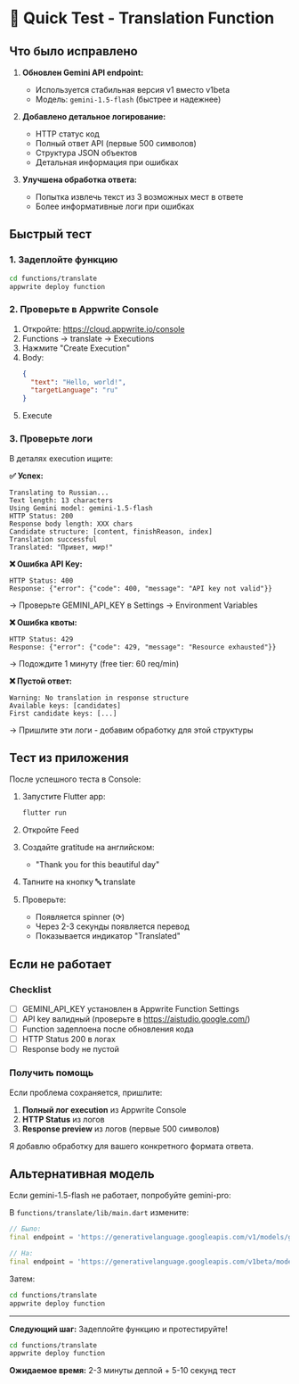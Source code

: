 # 🚀 Quick Test - Translation Function

## Что было исправлено

1. **Обновлен Gemini API endpoint:**
   - Используется стабильная версия v1 вместо v1beta
   - Модель: `gemini-1.5-flash` (быстрее и надежнее)

2. **Добавлено детальное логирование:**
   - HTTP статус код
   - Полный ответ API (первые 500 символов)
   - Структура JSON объектов
   - Детальная информация при ошибках

3. **Улучшена обработка ответа:**
   - Попытка извлечь текст из 3 возможных мест в ответе
   - Более информативные логи при ошибках

## Быстрый тест

### 1. Задеплойте функцию

```bash
cd functions/translate
appwrite deploy function
```

### 2. Проверьте в Appwrite Console

1. Откройте: https://cloud.appwrite.io/console
2. Functions → translate → Executions
3. Нажмите "Create Execution"
4. Body:
   ```json
   {
     "text": "Hello, world!",
     "targetLanguage": "ru"
   }
   ```
5. Execute

### 3. Проверьте логи

В деталях execution ищите:

**✅ Успех:**
```
Translating to Russian...
Text length: 13 characters
Using Gemini model: gemini-1.5-flash
HTTP Status: 200
Response body length: XXX chars
Candidate structure: [content, finishReason, index]
Translation successful
Translated: "Привет, мир!"
```

**❌ Ошибка API Key:**
```
HTTP Status: 400
Response: {"error": {"code": 400, "message": "API key not valid"}}
```
→ Проверьте GEMINI_API_KEY в Settings → Environment Variables

**❌ Ошибка квоты:**
```
HTTP Status: 429
Response: {"error": {"code": 429, "message": "Resource exhausted"}}
```
→ Подождите 1 минуту (free tier: 60 req/min)

**❌ Пустой ответ:**
```
Warning: No translation in response structure
Available keys: [candidates]
First candidate keys: [...]
```
→ Пришлите эти логи - добавим обработку для этой структуры

## Тест из приложения

После успешного теста в Console:

1. Запустите Flutter app:
   ```bash
   flutter run
   ```

2. Откройте Feed

3. Создайте gratitude на английском:
   - "Thank you for this beautiful day"

4. Тапните на кнопку 🔤 translate

5. Проверьте:
   - Появляется spinner (⟳)
   - Через 2-3 секунды появляется перевод
   - Показывается индикатор "Translated"

## Если не работает

### Checklist

- [ ] GEMINI_API_KEY установлен в Appwrite Function Settings
- [ ] API key валидный (проверьте в https://aistudio.google.com/)
- [ ] Function задеплоена после обновления кода
- [ ] HTTP Status 200 в логах
- [ ] Response body не пустой

### Получить помощь

Если проблема сохраняется, пришлите:

1. **Полный лог execution** из Appwrite Console
2. **HTTP Status** из логов
3. **Response preview** из логов (первые 500 символов)

Я добавлю обработку для вашего конкретного формата ответа.

## Альтернативная модель

Если gemini-1.5-flash не работает, попробуйте gemini-pro:

В `functions/translate/lib/main.dart` измените:
```dart
// Было:
final endpoint = 'https://generativelanguage.googleapis.com/v1/models/gemini-1.5-flash:generateContent?key=$apiKey';

// На:
final endpoint = 'https://generativelanguage.googleapis.com/v1beta/models/gemini-pro:generateContent?key=$apiKey';
```

Затем:
```bash
cd functions/translate
appwrite deploy function
```

---

**Следующий шаг:** Задеплойте функцию и протестируйте!

```bash
cd functions/translate
appwrite deploy function
```

**Ожидаемое время:** 2-3 минуты деплой + 5-10 секунд тест
